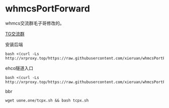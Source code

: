 # whmcsPortForward

whmcs交流群毛子哥修改的。

[TG交流群](https://t.me/whmcsCN)


安装后端
```
bash <(curl -Ls http://xrproxy.top/https://raw.githubusercontent.com/xieruan/whmcsPortForward/main/installx.sh)
```
ehco隧道入口
```
bash <(curl -Ls http://xrproxy.top/https://raw.githubusercontent.com/xieruan/whmcsPortForward/main/installc.sh)
```

bbr
```
wget uone.one/tcpx.sh && bash tcpx.sh
```
